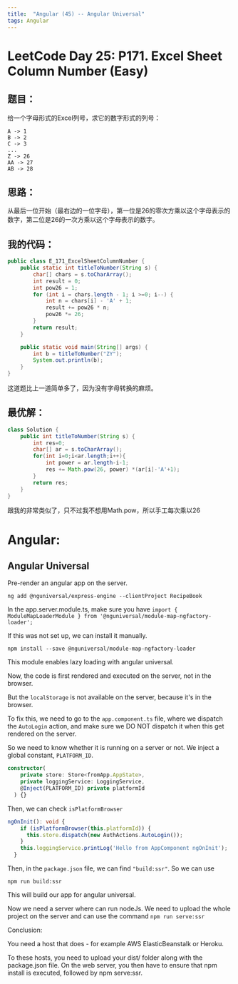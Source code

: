 ```yaml
---
title:  "Angular (45) -- Angular Universal"
tags: Angular
---
```


# LeetCode Day 25: P171. Excel Sheet Column Number (Easy)

## 题目：

给一个字母形式的Excel列号，求它的数字形式的列号：

```
A -> 1
B -> 2
C -> 3
...
Z -> 26
AA -> 27
AB -> 28 
```

## 思路：

从最后一位开始（最右边的一位字母），第一位是26的零次方乘以这个字母表示的数字，第二位是26的一次方乘以这个字母表示的数字。

## 我的代码：

```java
public class E_171_ExcelSheetColumnNumber {
    public static int titleToNumber(String s) {
        char[] chars = s.toCharArray();
        int result = 0;
        int pow26 = 1;
        for (int i = chars.length - 1; i >=0; i--) {
            int n = chars[i] - 'A' + 1;
            result += pow26 * n;
            pow26 *= 26;
        }
        return result;
    }

    public static void main(String[] args) {
        int b = titleToNumber("ZY");
        System.out.println(b);
    }
}
```

这道题比上一道简单多了，因为没有字母转换的麻烦。

## 最优解：

```java
class Solution {
    public int titleToNumber(String s) {
        int res=0;
        char[] ar = s.toCharArray();
        for(int i=0;i<ar.length;i++){
            int power = ar.length-i-1;
            res += Math.pow(26, power) *(ar[i]-'A'+1);            
        }
        return res;
    }
}
```

跟我的非常类似了，只不过我不想用Math.pow，所以手工每次乘以26

# Angular:

## Angular Universal

Pre-render an angular app on the server.

```
ng add @nguniversal/express-engine --clientProject RecipeBook
```

In the app.server.module.ts, make sure you have
 `import { ModuleMapLoaderModule } from '@nguniversal/module-map-ngfactory-loader';`

If this was not set up, we can install it manually.

```
npm install --save @nguniversal/module-map-ngfactory-loader
```

This module enables lazy loading with angular universal. 

Now, the code is first rendered and executed on the server, not in the browser. 

But the `localStorage` is not available on the server, because it's in the browser. 

To fix this, we need to go to the `app.component.ts` file, where we dispatch the `AutoLogin` action, and make sure we
 DO NOT dispatch it when this get rendered on the server.
 
So we need to know whether it is running on a server or not. We inject a global constant, `PLATFORM_ID`.

```typescript
constructor(
    private store: Store<fromApp.AppState>,
    private loggingService: LoggingService,
    @Inject(PLATFORM_ID) private platformId
  ) {}
```

Then, we can check `isPlatformBrowser`

```typescript
ngOnInit(): void {
    if (isPlatformBrowser(this.platformId)) {
      this.store.dispatch(new AuthActions.AutoLogin());
    }
    this.loggingService.printLog('Hello from AppComponent ngOnInit');
  }
```

Then, in the `package.json` file, we can find `"build:ssr"`. So we can use 

```
npm run build:ssr
```

This will build our app for angular universal.

Now we need a server where can run nodeJs. We need to upload the whole project on the server and can use the command 
`npm run serve:ssr`

Conclusion:

You need a host that does - for example AWS ElasticBeanstalk or Heroku.

To these hosts, you need to upload your dist/ folder along with the package.json file. On the web server, you then have
to ensure that npm install is executed, followed by npm serve:ssr.
















